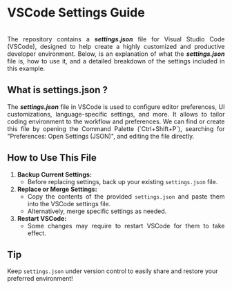 # VSCode Settings Guide

<br>
<div align="justify">
The repository contains a <b><i>settings.json</i></b> file for Visual Studio Code (VSCode), designed to help create a highly customized and productive developer environment. Below, is an explanation of what the <b><i>settings.json</i></b> file is, how to use it, and a detailed breakdown of the settings included in this example. 
</div>

## What is settings.json ?

<div align="justify">
The <b><i>settings.json</i></b> file in VSCode is used to configure editor preferences, UI customizations, language-specific settings, and more. It allows to tailor coding environment to the workflow and preferences. We can find or create this file by opening the Command Palette (`Ctrl+Shift+P`), searching for "Preferences: Open Settings (JSON)", and editing the file directly.
</div>

## How to Use This File

<div align="justify">

1. **Backup Current Settings:**
   - Before replacing settings, back up your existing `settings.json` file.
2. **Replace or Merge Settings:**
   - Copy the contents of the provided `settings.json` and paste them into the VSCode settings file.
   - Alternatively, merge specific settings as needed.
3. **Restart VSCode:**
   - Some changes may require to restart VSCode for them to take effect.
</div>


## Tip
 Keep `settings.json` under version control to easily share and restore your preferred environment!
